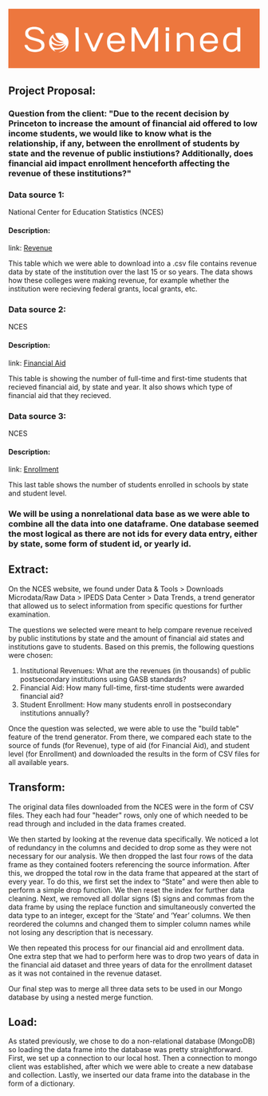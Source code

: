![alt text](https://github.com/brevinowens/solvemined/blob/main/Resources/solvemined.png?raw=true)

## Project Proposal:

### Question from the client: "Due to the recent decision by Princeton to increase the amount of financial aid offered to low income students, we would like to know what is the relationship, if any, between the enrollment of students by state and the revenue of public instiutions? Additionally, does financial aid impact enrollment henceforth affecting the revenue of these institutions?"  

### Data source 1:
National Center for Education Statistics (NCES)
#### Description:
link: [Revenue](https://nces.ed.gov/ipeds/TrendGenerator/app/build-table/6/13?rid=6&ridv=1%7C2%7C4%7C5%7C6%7C8%7C9%7C10%7C11%7C12%7C13%7C15%7C16%7C17%7C18%7C19%7C20%7C21%7C22%7C23%7C24%7C25%7C26%7C27%7C28%7C29%7C30%7C31%7C32%7C33%7C34%7C35%7C36%7C37%7C38%7C39%7C40%7C41%7C42%7C44%7C45%7C46%7C47%7C48%7C49%7C50%7C51%7C53%7C54%7C55%7C56&cid=25)

This table which we were able to download into a .csv file contains revenue data by state of the institution over the last 15 or so years. The data shows how these colleges were making revenue, for example whether the institution were recieving federal grants, local grants, etc. 

### Data source 2:
NCES
#### Description:
link: [Financial Aid](https://nces.ed.gov/ipeds/TrendGenerator/app/build-table/8/25?rid=6&ridv=1%7C2%7C4%7C5%7C6%7C8%7C9%7C10%7C11%7C12%7C13%7C15%7C16%7C17%7C18%7C19%7C20%7C21%7C22%7C23%7C24%7C25%7C26%7C27%7C28%7C29%7C30%7C31%7C32%7C33%7C34%7C35%7C36%7C37%7C38%7C39%7C40%7C41%7C42%7C44%7C45%7C46%7C47%7C48%7C49%7C50%7C51%7C53%7C54%7C55%7C56&cid=46)

This table is showing the number of full-time and first-time students that recieved financial aid, by state and year. It also shows which type of financial aid that they recieved.

### Data source 3:
NCES

#### Description: 
link: [Enrollment](https://nces.ed.gov/ipeds/TrendGenerator/app/build-table/2/2?rid=6&ridv=1%7C2%7C4%7C5%7C6%7C8%7C9%7C10%7C11%7C12%7C13%7C15%7C16%7C17%7C18%7C19%7C20%7C21%7C22%7C23%7C24%7C25%7C26%7C27%7C28%7C29%7C30%7C31%7C32%7C33%7C34%7C35%7C36%7C37%7C38%7C39%7C40%7C41%7C42%7C44%7C45%7C46%7C47%7C48%7C49%7C50%7C51%7C53%7C54%7C55%7C56&cid=9)

This last table shows the number of students enrolled in schools by state and student level.

### We will be using a nonrelational data base as we were able to combine all the data into one dataframe. One database seemed the most logical as there are not ids for every data entry, either by state, some form of student id, or yearly id. 

## Extract:
On the NCES website, we found under Data & Tools > Downloads Microdata/Raw Data > IPEDS Data Center > Data Trends, a trend generator that allowed us to select information from specific questions for further examination.  

The questions we selected were meant to help compare revenue received by public institutions by state and the amount of financial aid states and institutions gave to students. Based on this premis, the following questions were chosen:
1. Institutional Revenues: What are the revenues (in thousands) of public postsecondary institutions using GASB standards?
2. Financial Aid: How many full-time, first-time students were awarded financial aid?
3. Student Enrollment: How many students enroll in postsecondary institutions annually?

Once the question was selected, we were able to use the "build table" feature of the trend generator.  From there, we compared each state to the source of funds (for Revenue), type of aid (for Financial Aid), and student level (for Enrollment) and downloaded the results in the form of CSV files for all available years.

## Transform:
The original data files downloaded from the NCES were in the form of CSV files. They each had four "header" rows, only one of which needed to be read through and included in the data frames created.

We then started by looking at the revenue data specifically. We noticed a lot of redundancy in the columns and decided to drop some as they were not necessary for our analysis. We then dropped the last four rows of the data frame as they contained footers referencing the source information. After this, we dropped the total row in the data frame that appeared at the start of every year. To do this, we first set the index to “State” and were then able to perform a simple drop function. We then reset the index for further data cleaning. Next, we removed all dollar signs ($) signs and commas from the data frame by using the replace function and simultaneously converted the data type to an integer, except for the ‘State’ and ‘Year’ columns. We then reordered the columns and changed them to simpler column names while not losing any description that is necessary.

We then repeated this process for our financial aid and enrollment data. One extra step that we had to perform here was to drop two years of data in the financial aid dataset and three years of data for the enrollment dataset as it was not contained in the revenue dataset.

Our final step was to merge all three data sets to be used in our Mongo database by using a nested merge function.

## Load:
As stated previously, we chose to do a non-relational database (MongoDB) so loading the data frame into the database was pretty straightforward. First, we set up a connection to our local host. Then a connection to mongo client was established, after which we were able to create a new database and collection. Lastly, we inserted our data frame into the database in the form of a dictionary.